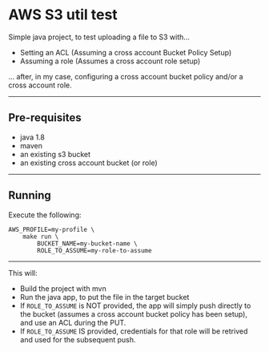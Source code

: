 # AWS S3 util test

Simple java project, to test uploading a file to S3 with...

* Setting an ACL (Assuming a cross account Bucket Policy Setup)
* Assuming a role (Assumes a cross account role setup)

... after, in my case, configuring a cross account bucket policy and/or a cross account role.

---

## Pre-requisites
* java 1.8
* maven
* an existing s3 bucket
* an existing cross account bucket (or role)

---

## Running
Execute the following:

    AWS_PROFILE=my-profile \
        make run \
            BUCKET_NAME=my-bucket-name \
            ROLE_TO_ASSUME=my-role-to-assume
---

This will:
* Build the project with mvn
* Run the java app, to put the file in the target bucket
* If `ROLE_TO_ASSUME` is NOT provided, the app will simply push directly to the bucket (assumes a cross account bucket policy has been setup), and use an ACL during the PUT.
* If `ROLE_TO_ASSUME` IS provided, credentials for that role will be retrived and used for the subsequent push.
   